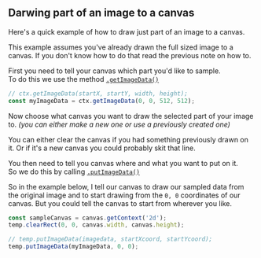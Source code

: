 ## Darwing part of an image to a canvas
Here's a quick example of how to draw just part of an image to a canvas.<br>

This example assumes you've already drawn the full sized image to a canvas. If you don't know how to do that read the previous note on how to.

First you need to tell your canvas which part you'd like to sample.<br>
To do this we use the method [`.getImageData()`](https://developer.mozilla.org/en-US/docs/Web/API/CanvasRenderingContext2D/getImageData)
```js
// ctx.getImageData(startX, startY, width, height);
const myImageData = ctx.getImageData(0, 0, 512, 512);
```

Now choose what canvas you want to draw the selected part of your image to. *(you can either make a new one or use a previously created one)*

You can either clear the canvas if you had something previously drawn on it. Or if it's a new canvas you could probably skit that line.<br>

You then need to tell you canvas where and what you want to put on it.<br>
So we do this by calling [`.putImageData()`](https://developer.mozilla.org/en-US/docs/Web/API/CanvasRenderingContext2D/putImageData)<br>

So in the example below, I tell our canvas to draw our sampled data from the original image and to start drawing from the `0, 0` coordinates of our canvas. But you could tell the canvas to start from wherever you like.
```js
const sampleCanvas = canvas.getContext('2d');
temp.clearRect(0, 0, canvas.width, canvas.height);

// temp.putImageData(imagedata, startXcoord, startYcoord);
temp.putImageData(myImageData, 0, 0);
```